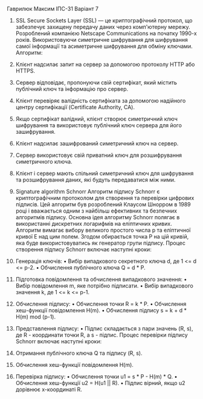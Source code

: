 Гаврилюк Максим ІПС-31 
Варіант 7
1.	SSL
Secure Sockets Layer (SSL) — це криптографічний протокол, що забезпечує захищену передачу даних через комп'ютерну мережу. Розроблений компанією Netscape Communications на початку 1990-х років. Використовуючи симетричне шифрування для шифрування самої інформації та асиметричне шифрування для обміну ключами. 	
Алгоритм:
1.	Клієнт надсилає запит на сервер за допомогою протоколу HTTP або HTTPS.
2.	Сервер відповідає, пропонуючи свій сертифікат, який містить публічний ключ та інформацію про сервер.
3.	Клієнт перевіряє валідність сертифіката за допомогою надійного центру сертифікації (Certificate Authority, CA).
4.	Якщо сертифікат валідний, клієнт створює симетричний ключ шифрування та використовує публічний ключ сервера для його зашифрування.
5.	Клієнт надсилає зашифрований симетричний ключ на сервер.
6.	Сервер використовує свій приватний ключ для розшифрування симетричного ключа.
7.	Клієнт і сервер мають спільний симетричний ключ для шифрування та розшифрування даних, які будуть передаватися між ними.

2.	Signature algorithm Schnorr
Алгоритм підпису Schnorr є криптографічним протоколом для створення та перевірки цифрових підписів. Цей алгоритм був розроблений Клаусом Шнорром в 1989 році і вважається одним з найбільш ефективних та безпечних алгоритмів підпису. 
Основна ідея алгоритму Schnorr полягає в використанні дискретних логарифмів на еліптичних кривих. Алгоритм вимагає вибору великого простого числа p та еліптичної кривої E над цим полем. Згодом обирається точка P на цій кривій, яка буде використовуватись як генератор групи підпису.
Процес створення підпису Schnorr включає наступні кроки:	
1.	Генерація ключів:
•	Вибір випадкового секретного ключа d, де 1 <= d <= p-2.
•	Обчислення публічного ключа Q = d * P.
2.	Підготовка повідомлення та обчислення випадкового значення:
•	Вибір повідомлення m, яке потрібно підписати.
•	Вибір випадкового значення k, де 1 <= k <= p-1.
3.	Обчислення підпису:
•	Обчислення точки R = k * P.
•	Обчислення хеш-функції повідомлення H(m).
•	Обчислення підпису s = k + d * H(m) mod (p-1).
4.	Представлення підпису:
•	Підпис складається з пари значень (R, s), де R - координати точки R, а s - підпис.
Процес перевірки підпису Schnorr включає наступні кроки:
1.	Отримання публічного ключа Q та підпису (R, s).
2.	Обчислення хеш-функції повідомлення H(m).
3.	Перевірка підпису:
•	Обчислення точки u1 = s * P - H(m) * Q.
•	Обчислення хеш-функції u2 = H(u1 || R).
•	Підпис вірний, якщо u2 дорівнює х-координаті R.
